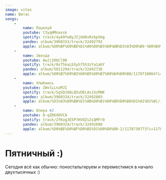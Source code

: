 ```yaml
---
image: vitas
name: Витас
songs:
    -
        name: Поцелуй
        youtube: t3yqHMnavsk
        spotify: track/4yA9Yw8yJIjkH8vRzbpVmg
        yandex: album/3960333/track/32492792
        apple: album/%D0%BF%D0%BE%D1%86%D0%B5%D0%BB%D1%83%D0%B9-%D0%B4%D0%BB%D0%B8%D0%BD%D0%BE%D1%8E-%D0%B2-%D0%B2%D0%B5%D1%87%D0%BD%D0%BE%D1%81%D1%82%D1%8C/1178718598?i=1178718787
    -
        name: Звезда
        youtube: AwJj10bCl08
        spotify: track/0sT5kaLb5yh7Sh3zYa1abY
        yandex: album/5011294/track/32492736
        apple: album/%D0%B7%D0%B2%D0%B5%D0%B7%D0%B4%D0%B0/1178718064?i=1178718384
    -
        name: Улыбнись
        youtube: IWxlLLnzMJI
        spotify: track/5gSD286LQ5vDELAs1GzRNK
        yandex: album/3960334/track/32492803
        apple: album/%D1%83%D0%BB%D1%8B%D0%B1%D0%BD%D0%B8%D1%81%D1%8C/1178723162?i=1178723303
    -
        name: Опера #2 
        youtube: 8-qZD6XHVCA
        spotify: track/2fKog3E5P7HVQZs2sQMFrO
        yandex: album/3960324/track/32492688
        apple: album/%D0%BE%D0%BF%D0%B5%D1%80%D0%B0-2/1178730773?i=1178730803
---
```

# Пятничный :)

Сегодня всё как обычно: поностальгируем и переместимся в начало двухтысячных :) 
